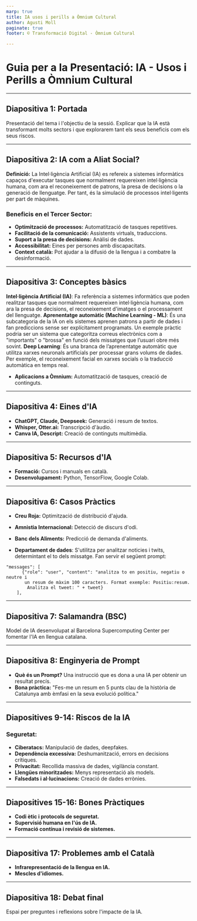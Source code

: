 ```yaml
---
marp: true
title: IA usos i perills a Òmnium Cultural
author: Agusti Moll
paginate: true
footer: ©️ Transformació Digital - Òmnium Cultural

---
```

# Guia per a la Presentació: IA - Usos i Perills a Òmnium Cultural

---
## Diapositiva 1: Portada

Presentació del tema i l'objectiu de la sessió. Explicar que la IA està transformant molts sectors i que explorarem tant els seus beneficis com els seus riscos.

---
## Diapositiva 2: IA com a Aliat Social?
**Definició:** La Intel·ligència Artificial (IA) es refereix a sistemes informàtics capaços d'executar tasques que normalment requereixen intel·ligència humana, com ara el reconeixement de patrons, la presa de decisions o la generació de llenguatge. Per tant, és la simulació de processos intel·ligents per part de màquines.
### Beneficis en el Tercer Sector:
- **Optimització de processos:** Automatització de tasques repetitives.
- **Facilitació de la comunicació:** Assistents virtuals, traduccions.
- **Suport a la presa de decisions:** Anàlisi de dades.
- **Accessibilitat:** Eines per persones amb discapacitats.
- **Context català:** Pot ajudar a la difusió de la llengua i a combatre la desinformació.

---
## Diapositiva 3: Conceptes bàsics
**Intel·ligència Artificial (IA)**: Fa referència a sistemes informàtics que poden realitzar tasques que normalment requereixen intel·ligència humana, com ara la presa de decisions, el reconeixement d'imatges o el processament del llenguatge.
**Aprenentatge automàtic (Machine Learning - ML)**: És una subcategoria de la IA on els sistemes aprenen patrons a partir de dades i fan prediccions sense ser explícitament programats. Un exemple pràctic podria ser un sistema que categoritza correus electrònics com a "importants" o "brossa" en funció dels missatges que l’usuari obre més sovint.
**Deep Learning**: És una branca de l’aprenentatge automàtic que utilitza xarxes neuronals artificials per processar grans volums de dades. Per exemple, el reconeixement facial en xarxes socials o la traducció automàtica en temps real.
- **Aplicacions a Òmnium:** Automatització de tasques, creació de continguts.

---
## Diapositiva 4: Eines d'IA
- **ChatGPT, Claude, Deepseek:** Generació i resum de textos.
- **Whisper, Otter.ai:** Transcripció d'àudio.
- **Canva IA, Descript:** Creació de continguts multimèdia.

---
## Diapositiva 5: Recursos d'IA
- **Formació:** Cursos i manuals en català.
- **Desenvolupament:** Python, TensorFlow, Google Colab.

---
## Diapositiva 6: Casos Pràctics
- **Creu Roja:** Optimització de distribució d'ajuda.
- **Amnistia Internacional:** Detecció de discurs d'odi.
- **Banc dels Aliments:** Predicció de demanda d'aliments.

- **Departament de dades**: S'utilitza per analitzar noticies i twits, determintant el to dels missatge. Fan servir el següent prompt:
```
"messages": [      
      {"role": "user", "content": "analitza to en positiu, negatiu o neutre i
       un resum de màxim 100 caracters. Format exemple: Positiu:resum.
        Analitza el tweet: " + tweet}
    ],
```


---
## Diapositiva 7: Salamandra (BSC)
Model de IA desenvolupat al Barcelona Supercomputing Center per fomentar l'IA en llengua catalana.

---
## Diapositiva 8: Enginyeria de Prompt
- **Què és un Prompt?** Una instrucció que es dona a una IA per obtenir un resultat precís.
- **Bona pràctica:** "Fes-me un resum en 5 punts clau de la història de Catalunya amb èmfasi en la seva evolució política."

---
## Diapositives 9-14: Riscos de la IA
### Seguretat:
- **Ciberatacs:** Manipulació de dades, deepfakes.
- **Dependència excessiva:** Deshumanització, errors en decisions crítiques.
- **Privacitat:** Recollida massiva de dades, vigilància constant.
- **Llengües minoritzades:** Menys representació als models.
- **Falsedats i al·lucinacions:** Creació de dades errònies.

---
## Diapositives 15-16: Bones Pràctiques
- **Codi ètic i protocols de seguretat.**
- **Supervisió humana en l'ús de IA.**
- **Formació contínua i revisió de sistemes.**

---
## Diapositiva 17: Problemes amb el Català
- **Infrarepresentació de la llengua en IA.**
- **Mescles d'idiomes.**

---
## Diapositiva 18: Debat final
Espai per preguntes i reflexions sobre l'impacte de la IA.
